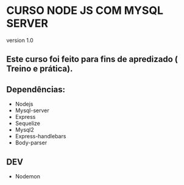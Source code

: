 # CURSO NODE JS COM MYSQL SERVER
version 1.0
## Este curso foi feito para fins de apredizado ( Treino e prática).

## Dependências:
- Nodejs
- Mysql-server
- Express
- Sequelize
- Mysql2
- Express-handlebars
- Body-parser

## DEV
- Nodemon